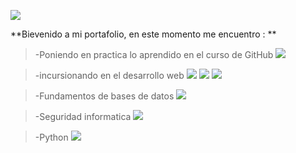 ![](https://i.imgur.com/alwl6Q0.jpg)

**Bievenido a mi portafolio, en este momento me encuentro : **

> -Poniendo en practica lo aprendido en el curso de GitHub <img src="https://img.icons8.com/ios-filled/20/000000/github.png"/>

> -incursionando en el desarrollo web  <img src="https://img.icons8.com/color/30/000000/html-5.png"/> <img src="https://img.icons8.com/color/30/000000/css3.png"/> <img src="https://img.icons8.com/color/30/000000/javascript.png"/>

> -Fundamentos de bases de datos  <img src="https://img.icons8.com/ios/44/000000/mysql-logo.png"/>

> -Seguridad informatica <img src="https://img.icons8.com/color/30/000000/security-checked.png"/>

> -Python <img src="https://img.icons8.com/color/30/000000/python.png"/>